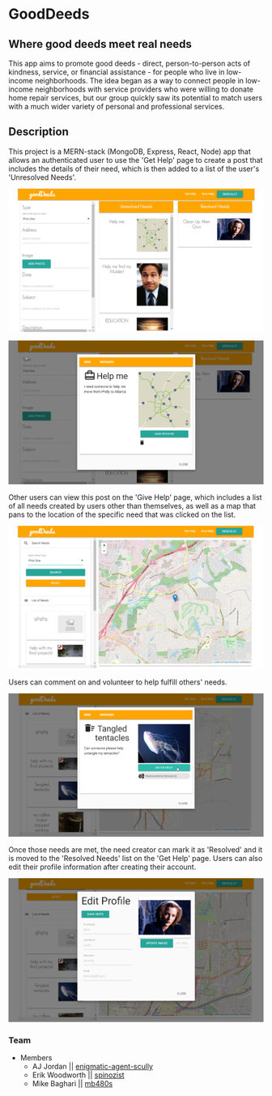 # GoodDeeds

## Where good deeds meet real needs

This app aims to promote good deeds - direct, person-to-person acts of kindness, service, or financial assistance - for people who live in low-income neighborhoods. The idea began as a way to connect people in low-income neighborhoods with service providers who were willing to donate home repair services, but our group quickly saw its potential to match users with a much wider variety of personal and professional services.

## Description

This project is a MERN-stack (MongoDB, Express, React, Node) app that allows an authenticated user to use the 'Get Help' page to create a post that includes the details of their need, which is then added to a list of the user's 'Unresolved Needs'.

![Alt Text](./readme_imgs/GetHelpPage.png 'Get Help Page')

![Alt Text](./readme_imgs/MyNeedView.png 'My Need View')

Other users can view this post on the 'Give Help' page, which includes a list of all needs created by users other than themselves, as well as a map that pans to the location of the specific need that was clicked on the list.

![Alt Text](./readme_imgs/GiveHelpView.png 'Give Help Page')

Users can comment on and volunteer to help fulfill others' needs.

![Alt Text](./readme_imgs/OtherNeedView.png "Other User's Need View")

Once those needs are met, the need creator can mark it as 'Resolved' and it is moved to the 'Resolved Needs' list on the 'Get Help' page. Users can also edit their profile information after creating their account.

![Alt Text](./readme_imgs/EditProfile.png 'Edit Profile')

### Team

- Members
  - AJ Jordan || [enigmatic-agent-scully](https://github.com/enigmatic-agent-scully)
  - Erik Woodworth || [spinozist](https://github.com/spinozist)
  - Mike Baghari || [mb480s](https://github.com/mb480s)

